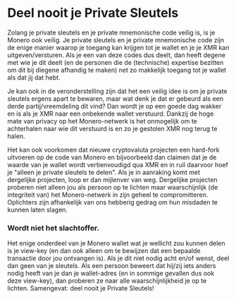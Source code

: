 # Deel nooit je Private Sleutels

Zolang je private sleutels en je private mnemonische code veilig is, is je Monero ook veilig. Je private sleutels en je private mnemonische code zijn de enige manier waarop je toegang kan krijgen tot je wallet en je je XMR kan uitgeven/versturen. Als je een van deze codes dus deelt, dan heeft degene met wie je dit deelt (en de personen die de (technische) expertise bezitten om dit bij diegene afhandig te maken) net zo makkelijk toegang tot je wallet als dat jij dat hebt.

Je kan ook in de veronderstelling zijn dat het een veilig idee is om je private sleutels ergens apart te bewaren, maar wat denk je dat er gebeurd als een derde partij/vreemdeling dit vind? Dan wordt je op een goede dag wakker en is als je XMR naar een onbekende wallet verstuurd. Dankzij de hoge mate van privacy op het Monero-netwerk is het onmogelijk om te achterhalen naar wie dit verstuurd is en zo je gestolen XMR nog terug te halen. 

Het kan ook voorkomen dat nieuwe cryptovaluta projecten een hard-fork uitvoeren op de code van Monero en bijvoorbeeld dan claimen dat je de waarde van je wallet wordt vertienvoudigd qua XMR en in ruil daarvoor hoef je "alleen je private sleutels te delen". 
Als je in aanraking komt met dergelijke projecten, loop er dan mijlenver van weg. Dergelijke projecten proberen niet alleen jou als persoon op te lichten maar waarschijnlijk (de integriteit van) het Monero-netwerk in zijn geheel te compromitteren. Oplichters zijn afhankelijk van ons hebberig gedrag om hun misdaden te kunnen laten slagen.  

### Wordt niet het slachtoffer.

Het enige onderdeel van je Monero wallet wat je wellicht zou kunnen delen is je view-key (en dan ook alleen om te bewijzen dat een bepaalde transactie door jou ontvangen is). Als je dit niet nodig acht en/of wenst, deel dan geen van je sleutels. 
Als een persoon beweert dat hij/zij iets anders nodig heeft van je dan je wallet-adres (en in sommige gevallen dus ook deze view-key), dan proberen ze naar alle waarschijnlijkheid je op te lichten. Samengevat: deel nooit je Private Sleutels!
